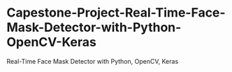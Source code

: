 # Capestone-Project-Real-Time-Face-Mask-Detector-with-Python-OpenCV-Keras
Real-Time Face Mask Detector with Python, OpenCV, Keras
